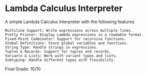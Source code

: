 # Lambda Calculus Interpreter

A simple Lambda Calculus Interpreter with the following features:

    Multiline Support: Write expressions across multiple lines.
    Pretty Printer: Display Lambda expressions in a readable format.
    Fixed-Point Combinator: Support for recursive functions.
    Global Definitions: Store global variables and functions.
    String Type: Handle strings in expressions.
    Tuples & Records: Support for tuples and records.
    Variants & Lists: Work with variant types and lists.
    Subtyping: Handle different types with flexibility.

Final Grade: 10/10
